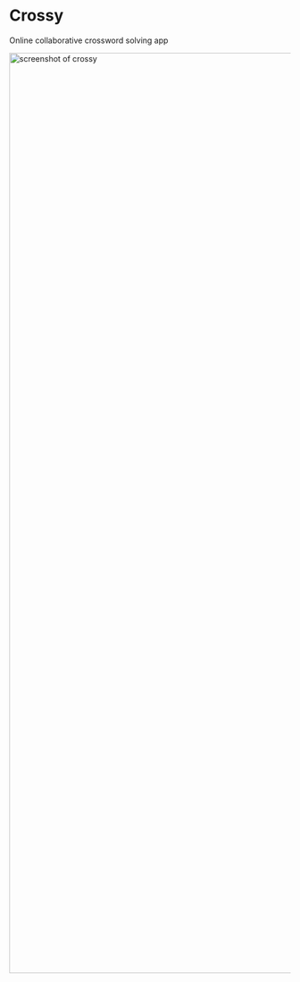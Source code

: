 # Crossy

Online collaborative crossword solving app

<img width="1648" alt="screenshot of crossy" src="https://github.com/eamonma/crossy/assets/16643012/c3a6676e-e191-4c50-9389-25b8ee4e29ab">
